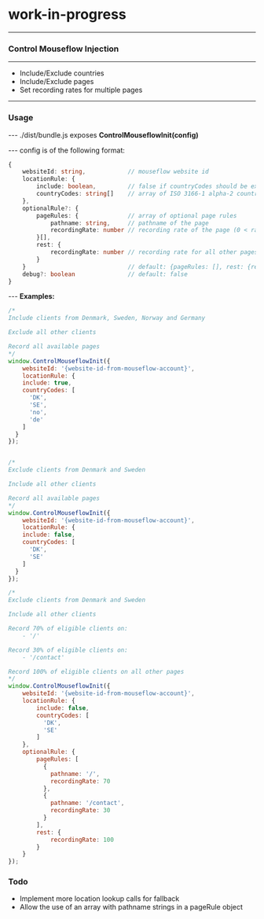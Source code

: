 # work-in-progress
______________________________________
### Control Mouseflow Injection
______________________________________
- Include/Exclude countries
- Include/Exclude pages
- Set recording rates for multiple pages
______________________________________
### Usage
\--- ./dist/bundle.js exposes **ControlMouseflowInit(config)**

\--- config is of the following format:

```typescript
{
    websiteId: string,            // mouseflow website id
    locationRule: {
        include: boolean,         // false if countryCodes should be excluded else true
        countryCodes: string[]    // array of ISO 3166-1 alpha-2 country code strings
    },
    optionalRule?: {
        pageRules: {              // array of optional page rules
            pathname: string,     // pathname of the page
            recordingRate: number // recording rate of the page (0 < rate <= 100)
        }[],
        rest: {
            recordingRate: number // recording rate for all other pages not specified
        }
    }                             // default: {pageRules: [], rest: {recordingRate: 100}}
    debug?: boolean               // default: false
}
```

\--- **Examples:**
```javascript
/*
Include clients from Denmark, Sweden, Norway and Germany

Exclude all other clients

Record all available pages
*/
window.ControlMouseflowInit({
    websiteId: '{website-id-from-mouseflow-account}',
    locationRule: {
    include: true,
    countryCodes: [
      'DK',
      'SE',
      'no',
      'de'
    ]
  }
});


/*
Exclude clients from Denmark and Sweden

Include all other clients

Record all available pages
*/
window.ControlMouseflowInit({
    websiteId: '{website-id-from-mouseflow-account}',
    locationRule: {
    include: false,
    countryCodes: [
      'DK',
      'SE'
    ]
  }
});

/*
Exclude clients from Denmark and Sweden

Include all other clients

Record 70% of eligible clients on:
    - '/'

Record 30% of eligible clients on:
    - '/contact'

Record 100% of eligible clients on all other pages
*/
window.ControlMouseflowInit({
    websiteId: '{website-id-from-mouseflow-account}',
    locationRule: {
        include: false,
        countryCodes: [
          'DK',
          'SE'
        ]
    },
    optionalRule: {
        pageRules: [
          {
            pathname: '/',
            recordingRate: 70
          },
          {
            pathname: '/contact',
            recordingRate: 30
          }
        ],
        rest: {
            recordingRate: 100
        }
    }
});
```

### Todo
- Implement more location lookup calls for fallback
- Allow the use of an array with pathname strings in a pageRule object